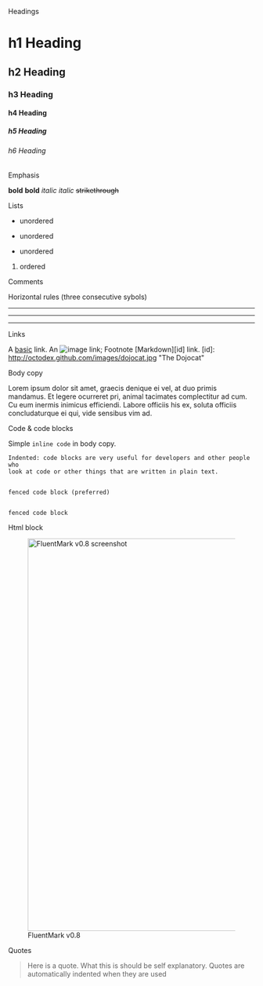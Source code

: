 Headings

# h1 Heading

## h2 Heading

### h3 Heading

#### h4 Heading

##### h5 Heading

###### h6 Heading


Emphasis

**bold**
__bold__
*italic*
_italic_
~~strikethrough~~

Lists

*  unordered
-  unordered
+  unordered
1. ordered


Comments

<!---
This is a hidden comment - will not be rendered into the HTML source
--->

<!--
This is a visible comment - will be rendered in the HTML source, 
though invisible on the page
-->

Horizontal rules (three consecutive sybols)

___	

---
	
***	

Links

A [basic](http://example.com) link.
An ![image](http://octodex.github.com/images/minion.png) link;
Footnote [Markdown][id] link.
[id]: http://octodex.github.com/images/dojocat.jpg  "The Dojocat"


Body copy

Lorem ipsum dolor sit amet, graecis denique ei vel, at duo primis mandamus. 
Et legere ocurreret pri, animal tacimates complectitur ad cum. Cu eum inermis 
inimicus efficiendi. Labore officiis his ex, soluta officiis concludaturque 
ei qui, vide sensibus vim ad.


Code & code blocks

Simple `inline code` in body copy.

    Indented: code blocks are very useful for developers and other people who 
    look at code or other things that are written in plain text. 


~~~

fenced code block (preferred)

~~~

```

fenced code block

```

Html block 

<figure>
<a href="http://www.certiv.net/updates/net.certiv.fluentmark.site/ScreenShot-0.8.png">
	<img src="http://www.certiv.net/updates/net.certiv.fluentmark.site/ScreenShot-0.8.png"
		alt="FluentMark v0.8 screenshot" 
		align="left" width="800"></a>
	<figcaption>FluentMark v0.8</figcaption>
</figure>


Quotes

> Here is a quote. What this is should be self explanatory. 
> Quotes are automatically indented when they are used


